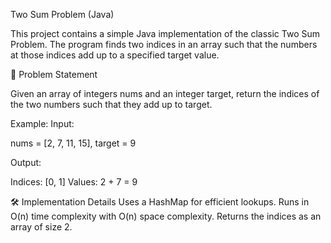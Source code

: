 Two Sum Problem (Java)

This project contains a simple Java implementation of the classic Two Sum Problem.
The program finds two indices in an array such that the numbers at those indices add up to a specified target value.

📌 Problem Statement

Given an array of integers nums and an integer target, return the indices of the two numbers such that they add up to target.

Example:
Input:

nums = [2, 7, 11, 15], target = 9

Output:

Indices: [0, 1]
Values: 2 + 7 = 9

🛠️ Implementation Details
Uses a HashMap for efficient lookups.
Runs in O(n) time complexity with O(n) space complexity.
Returns the indices as an array of size 2.
